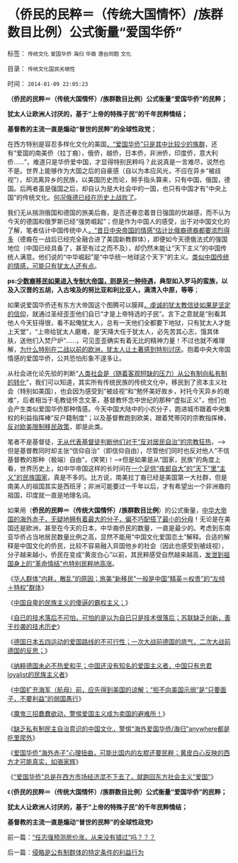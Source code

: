 # （侨民的民粹＝（传统大国情怀）/族群数目比例）公式衡量“爱国华侨”

标签： `传统文化` `爱国华侨` `海归` `华裔` `港台同胞` `文化` 

目录： `传统文化国民劣根性`

时间： `2014-01-09 22:05:23`

**（侨民的民粹＝（传统大国情怀）/族群数目比例）公式衡量“爱国华侨”的民粹；**

**犹太人让欧洲人讨厌的，基于“上帝的特殊子民”的千年民粹情结；**

**基督教的主流一直是煽动“普世的民粹”的全球性政党**；

在西方特别是容忍多样化文化的美国[，“爱国华侨”只是其中比较少的族群](../../../2013/12/7/“童言辱华”乃无稽之谈，“爱国华侨”极左民粹化显见为实.md)，还有“爱国的南美侨（拉丁裔），俄侨，越侨，日本侨，非洲侨，印度侨，意大利侨……”，难道只是华侨爱中国，才显得特别民粹吗？此说真是一言难尽，说然也不是。世界上能够作为大国之后的自豪感（自以为本应风光，不应在异乡“被歧视”），却流离异乡的民族，以美国历史而论，掰手指头算来，只有中国，俄国，德国。后两者虽是强国之后，却自认为是大社会中的一国，也只有中国才有“中央上国”的传统文化。[何况俄德已经在历史上战败了](../../../2013/12/17/一次大战前德国的底气，二次大战前德国的反思；.md)。

我们无从揣测俄国和德国的旅美后裔，是否还眷恋着昔日强国的优越感，而不认为今天的德国和俄罗斯已经“强势崛起”；但是作为中国人的感受，出于对中国文化的了解，笔者估计中国传统中人[，“昔日中央帝国的情感”估计比俄裔德裔都要浓烈得多](../../../2014/1/1/新爱国华侨“海外赤子”心理扭曲，可能非常民粹.md)（德裔在一战后已经完全融合进了美国新教群体），即便如今天德俄法式的强国地位（中国已经具备了，甚至有过之而不及），却仍然未能让“天下主义”的中国传统人满意。他们说的“中华崛起”是“中华统一地球这个天下”的主义。[类似中国传统的情感，可能只有犹太人还有点](../../../2011/9/26/最为深信“有罪”的犹太人最受罪.md)。

**ps:[少数裔移民如果进入专制大帝国，则是另一种待遇](../../../2011/8/22/蛮族是奴隶社会伴生物；蛮族是集体奴隶.md)，典型如入罗马的蛮族，以及入汉晋的五胡，入古埃及的努比亚和利比亚人，满清入中原，等等**；

如果说爱国华侨还有东方大帝国这个图腾可以膜拜[，虔诚的犹太教信徒如果是坚定的信仰](../../../2011/9/26/犹太人信仰自缚千年自找的悲剧.md)，就通过圣经歪歪他们自已“才是上帝特选的子民”。言下之意就是“别看其他人今天狂得很，看不起俺犹太人，总有一天他们全都要下地狱，只有犹太人才能上天堂”，“上帝给犹太人磨难，是‘天降大任于犹太人，必先苦其心志，饿其体肤，送他们入焚尸炉”……，可见歪歪确实有着无比的精神力量！不过也就不难理解，[为什么特别在二战以前的欧洲，犹太人让土著感到特别讨厌](../../../2011/9/4/欧洲各国配合纳粹收容犹太人；符合战前国际法.md)。抱着中央大帝国情感的爱国华侨，公共恐怕形象不遑多让。

从社会进化论先验的判断“[人类社会是（随着客观短缺的压力）从公有制向私有制的转化](../../../2011/5/17/人类发展从公有制走向私有制.md)”，我们可以知道，其实所有传统民族的传统文化中，移民到了资本主义社会（特别如美国），也会因为感受到“被歧视”和“勉怀美好故乡，衬托今天异乡的艰难”，后者相当于毛教徒怀念文革，基督教怀念中世纪的那种“虚拟正义”，他们也会产生类似爱国华侨那种情感。今天中国大陆中的小农分子，跑进城市跟着中央集权的利益指挥棒“反户籍制度”；以及基督教跑到欧美，跟着梵蒂冈的宗教指挥棒，[反对欧美限制移民政策](../../../2010/3/6/没有任何民主进步，是需要牺牲城市居民族群的利益；.md)，即是此类。

笔者不是基督徒，[无从代表基督徒判断他们对于“反对居民自治”的宗教狂热](../../../2010/3/5/户籍制度即市政自治权是民主社会的基石.md)，——>但是基督教同时却主张“信仰自治”（即信仰自由），尽管他们同时也反对他人“不信基督教的那种（极端）自由”，(笑笑)！——>但是如果是从“国家，民族”的角度上看，世界历史上，如中华帝国这样的长时间在[一个足供“夜郎自大”的“天下”里“主义”的民族国家](../../../2013/12/9/中国自卑的民族主义的傻逼的霸权主义.md)，真是不多的。比方说，南美拉丁裔已经是美国第一大社群，但是南美人的祖国其实是西班牙；非洲可能要过一千年以后，才有希望出一个非洲裔的祖国，印度就一直是地理名词。

如果用（**侨民的民粹＝（传统大国情怀）/族群数目比例**）的公式衡量，[中华大帝国的海外赤子，无疑地拥有着最大的分子，偏不巧配搭了最小的分母](../../../2013/12/28/爱国华侨和土著愤青的共识“种族主义”.md)！无论是在美国还是欧洲，甚至在今天的日本，中华裔侨民的数量，一直是最少的。考虑到东南亚华侨占当地居民数量比例之高，显然不能用“中国文化爱国恋土”解释。合适的解释是中国文化的侨民，比较不容易融入异国他乡的社会（因此也感受到被歧视），分子越来越小，侨民在变成“黄皮白心”以前，其民粹感受自然越来越高，[发泄到祖国身上的“革命情结”也特别民粹地高涨](../../../2013/12/26/魔鬼三招蠢蠢欲动，警惕爱国主义再成流氓的避难所！.md)。

《[华人群体“内耗，散乱”的原因；旅美“新移民”一般是中国“精英＝权贵”的“左倾＋特权”群体](../../../2013/12/7/“童言辱华”乃无稽之谈，“爱国华侨”极左民粹化显见为实.md)》

《[中国自卑的民族主义的傻逼的霸权主义；](../../../2013/12/9/中国自卑的民族主义的傻逼的霸权主义.md)》

《[自已的技术落后不可怕，可怕的是以为自已只是技术很落后；苏联缺乏创新，善于抄袭的技术历史](../../../2013/12/12/技术落后不可怕，社会主义没有技术创新的能力.md)》

《[德国日本五四运动的爱国路线的不可行性；一次大战前德国的底气，二次大战前德国的反思；](../../../2013/12/17/一次大战前德国的底气，二次大战前德国的反思；.md)》

《[纳粹德国未必不热爱和平；中国还没有知名的爱国主义者，中国只有忠君loyalist的民族主义者](../../../2013/12/20/日本“弃岛手筋，外交整形”，中国根本不是日本对手.md)》

《[中国扩充海军（航母）前，应先得到美国的谅解；“拒不向美国示弱”是“只要面子，不要利益”的弱国愚行](../../../2013/12/22/中国扩充海军（航母）前，建议先得到美国的谅解；.md)》

《[魔鬼三招蠢蠢欲动，警惕爱国主义成为卖国的避难所！](../../../2013/12/26/魔鬼三招蠢蠢欲动，警惕爱国主义再成流氓的避难所！.md)》

《[缺乏私有制民主自治意识的中国文化，警惕“海外爱国华侨/海归”anywhere都是吃里爬外](../../../2013/12/28/爱国华侨和土著愤青的共识“种族主义”.md)》

《[爱国华侨“海外赤子”心理扭曲，可能比国内的左棍还要民粹；黄皮白心反映的西方才可能真实，如骆家辉](../../../2014/1/1/新爱国华侨“海外赤子”心理扭曲，可能非常民粹.md)》

《[“爱国华侨”总是在西方市场经济混不下去了，就跑回东方社会主义“爱国”](../../../2014/1/3/“爱国华侨”既是双边的叛国者，也是东方的传教士.md)》

《**（侨民的民粹＝（传统大国情怀）/族群数目比例）公式衡量“爱国华侨”的民粹；**

**犹太人让欧洲人讨厌的，基于“上帝的特殊子民”的千年民粹情结；**

**基督教的主流一直是煽动“普世的民粹”的全球性政党**》



前一篇：[“任志强预测房价涨，从来没有错过“吗？？？](../../../2014/1/8/“任志强预测房价涨，从来没有错过“吗？？？.md)

后一篇：[侵略是公有制群体的特定条件的利益行为](../../../2014/1/9/侵略是公有制群体的特定条件的利益行为.md)